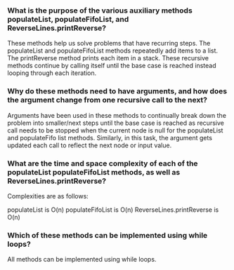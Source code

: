 ### What is the purpose of the various auxiliary methods populateList, populateFifoList, and ReverseLines.printReverse?

These methods help us solve problems that have recurring steps. The populateList and populateFifoList methods repeatedly add items to a list. The printReverse method prints each item in a stack. These recursive methods continue by calling itself until the base case is reached instead looping through each iteration.

### Why do these methods need to have arguments, and how does the argument change from one recursive call to the next?

Arguments have been used in these methods to continually break down the problem into smaller/next steps until the base case is reached as recursive call needs to be stopped when the current node is null for the populateList and populateFifo list methods. Similarly, in this task, the argument gets updated each call to reflect the next node or input value.

### What are the time and space complexity of each of the populateList populateFifoList methods, as well as ReverseLines.printReverse?

Complexities are as follows:

populateList is O(n)
populateFifoList is O(n)
ReverseLines.printReverse is O(n)

### Which of these methods can be implemented using while loops?

All methods can be implemented using while loops.

